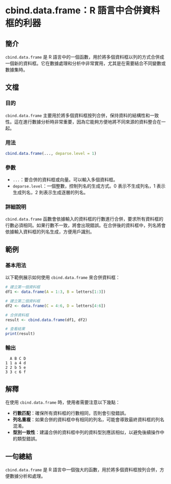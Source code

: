 <!--
Meta Description: # cbind.data.frame：R 語言中合併資料框的利器 ## 簡介 `cbind.data.frame` 是 R 語言中的一個函數，用於將多個資料框以列的方式合併成一個新的資料框。它在數據處理和分析中非常實用，尤其是在需要結合不同變數或數據集時。 ## 文檔 ### 目的 `cbind.d...
Meta Keywords: data, frame, cbind, deparse, level
-->

# cbind.data.frame：R 語言中合併資料框的利器

## 簡介
`cbind.data.frame` 是 R 語言中的一個函數，用於將多個資料框以列的方式合併成一個新的資料框。它在數據處理和分析中非常實用，尤其是在需要結合不同變數或數據集時。

## 文檔
### 目的
`cbind.data.frame` 主要用於將多個資料框按列合併，保持資料的結構性和一致性。這在進行數據分析時非常重要，因為它能夠方便地將不同來源的資料整合在一起。

### 用法
```R
cbind.data.frame(..., deparse.level = 1)
```

### 參數
- `...`：要合併的資料框或向量。可以輸入多個資料框。
- `deparse.level`：一個整數，控制列名的生成方式。0 表示不生成列名，1 表示生成列名，2 則表示生成逐層的列名。

### 詳細說明
`cbind.data.frame` 函數會依據輸入的資料框的行數進行合併，要求所有資料框的行數必須相同。如果行數不一致，將會出現錯誤。在合併後的資料框中，列名將會依據輸入資料框的列名生成，方便用戶識別。

## 範例
### 基本用法
以下範例展示如何使用 `cbind.data.frame` 來合併資料框：

```R
# 建立第一個資料框
df1 <- data.frame(A = 1:3, B = letters[1:3])

# 建立第二個資料框
df2 <- data.frame(C = 4:6, D = letters[4:6])

# 合併資料框
result <- cbind.data.frame(df1, df2)

# 查看結果
print(result)
```

### 輸出
```
  A B C D
1 1 a 4 d
2 2 b 5 e
3 3 c 6 f
```

## 解釋
在使用 `cbind.data.frame` 時，使用者需要注意以下幾點：
- **行數匹配**：確保所有資料框的行數相同，否則會引發錯誤。
- **列名重複**：如果合併的資料框中有相同的列名，可能會導致最終資料框的列名混淆。
- **型別一致性**：建議合併的資料框中列的資料型別應該相似，以避免後續操作中的類型錯誤。

## 一句總結
`cbind.data.frame` 是 R 語言中一個強大的函數，用於將多個資料框按列合併，方便數據分析和處理。